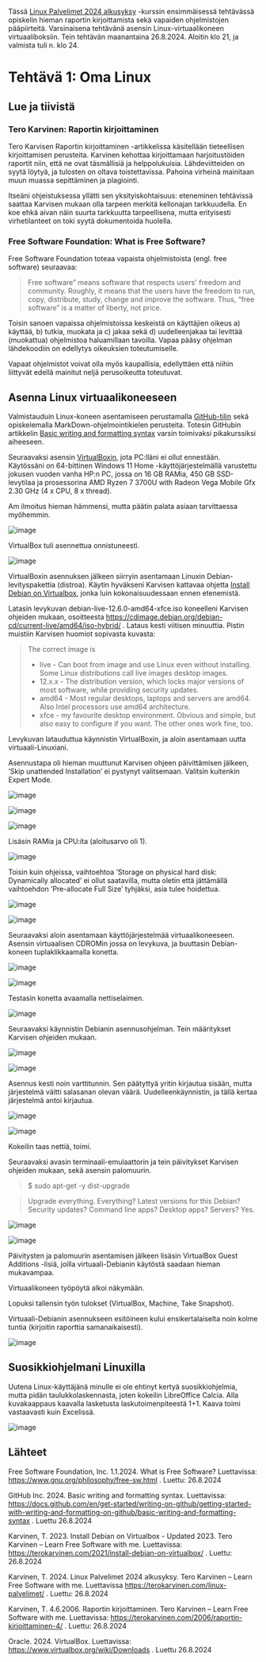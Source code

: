 Tässä [Linux Palvelimet 2024 alkusyksy](https://terokarvinen.com/linux-palvelimet/) -kurssin ensimmäisessä tehtävässä opiskelin hieman raportin kirjoittamista sekä vapaiden ohjelmistojen pääpiirteitä. Varsinaisena tehtävänä asensin Linux-virtuaalikoneen virtuaaliboksiin. Tein tehtävän maanantaina 26.8.2024. Aloitin klo 21, ja valmista tuli n. klo 24.

# Tehtävä 1: Oma Linux

## Lue ja tiivistä

### Tero Karvinen: Raportin kirjoittaminen 

Tero Karvisen Raportin kirjoittaminen -artikkelissa käsitellään tieteellisen kirjoittamisen perusteita. Karvinen kehottaa kirjoittamaan harjoitustöiden raportit niin, että ne ovat täsmällisiä ja helppolukuisia. Lähdeviitteiden on syytä löytyä, ja tulosten on oltava toistettavissa. Pahoina virheinä mainitaan muun muassa sepittäminen ja plagiointi.

Itseäni ohjeistuksessa yllätti sen yksityiskohtaisuus: eteneminen tehtävissä saattaa Karvisen mukaan olla tarpeen merkitä kellonajan tarkkuudella. En koe ehkä aivan näin suurta tarkkuutta tarpeellisena, mutta erityisesti virhetilanteet on toki syytä dokumentoida huolella. 

### Free Software Foundation: What is Free Software?

Free Software Foundation toteaa vapaista ohjelmistoista (engl. free software) seuraavaa:

 > Free software” means software that respects users' freedom and community. Roughly, it means that the users have the freedom to run, copy, distribute, study, change and improve the software. Thus, “free software” is a matter of liberty, not price.

Toisin sanoen vapaissa ohjelmistoissa keskeistä on käyttäjien oikeus a) käyttää, b) tutkia, muokata ja c) jakaa sekä d) uudelleenjakaa tai levittää (muokattua) ohjelmistoa haluamillaan tavoilla. Vapaa pääsy ohjelman lähdekoodiin on edellytys oikeuksien toteutumiselle.

Vapaat ohjelmistot voivat olla myös kaupallisia, edellyttäen että niihin liittyvät edellä mainitut neljä perusoikeutta toteutuvat.

## Asenna Linux virtuaalikoneeseen

Valmistauduin Linux-koneen asentamiseen perustamalla [GitHub-tilin](https://github.com/)  sekä opiskelemalla MarkDown-ohjelmointikielen perusteita. Totesin GitHubin artikkelin [Basic writing and formatting syntax](https://docs.github.com/en/get-started/writing-on-github/getting-started-with-writing-and-formatting-on-github/basic-writing-and-formatting-syntax) varsin toimivaksi pikakurssiksi aiheeseen.

Seuraavaksi asensin [VirtualBoxin](https://www.virtualbox.org/wiki/Downloads), jota PC:lläni ei ollut ennestään. Käytössäni on 64-bittinen Windows 11 Home -käyttöjärjestelmällä varustettu jokusen vuoden vanha HP:n PC, jossa on 16 GB RAMia, 450 GB SSD-levytilaa ja prosessorina AMD Ryzen 7 3700U with Radeon Vega Mobile Gfx  2.30 GHz (4 x CPU, 8 x thread).

Am ilmoitus hieman hämmensi, mutta päätin palata asiaan tarvittaessa myöhemmin.

![image](https://github.com/user-attachments/assets/82d1d60d-e039-4a10-9626-e19c2c6d32cd)

VirtualBox tuli asennettua onnistuneesti.

![image](https://github.com/user-attachments/assets/0dc3160a-3597-4420-bf6e-dd798fde7955)

VirtualBoxin asennuksen jälkeen siirryin asentamaan Linuxin Debian-levityspakettia (distroa). Käytin hyväkseni Karvisen kattavaa ohjetta [Install Debian on Virtualbox](https://terokarvinen.com/2021/install-debian-on-virtualbox/), jonka luin kokonaisuudessaan ennen etenemistä.

Latasin levykuvan debian-live-12.6.0-amd64-xfce.iso koneelleni Karvisen ohjeiden mukaan, osoitteesta https://cdimage.debian.org/debian-cd/current-live/amd64/iso-hybrid/ . Lataus kesti viitisen minuuttia. Pistin muistiin Karvisen huomiot sopivasta kuvasta:

> The correct image is
> - live - Can boot from image and use Linux even without installing. Some Linux distributions call live images desktop images.
> - 12.x.x - The distribution version, which locks major versions of most software, while providing security updates.
> - amd64 - Most regular desktops, laptops and servers are amd64. Also Intel processors use amd64 architecture.
> - xfce - my favourite desktop environment. Obvious and simple, but also easy to configure if you want. The other ones work fine, too.

Levykuvan latauduttua käynnistin VirtualBoxin, ja aloin asentamaan uutta virtuaali-Linuxiani.

Asennustapa oli hieman muuttunut Karvisen ohjeen päivittämisen jälkeen, ’Skip unattended Installation’ ei pystynyt valitsemaan. Valitsin kuitenkin Expert Mode.

![image](https://github.com/user-attachments/assets/8458b192-eaf4-4bf5-9ad1-ebde4716f78a)
 
![image](https://github.com/user-attachments/assets/c7281cba-a622-41c6-8e2c-90cdd0304990)

![image](https://github.com/user-attachments/assets/24ced394-ae97-48cb-81e8-656ec72652e9)
 
Lisäsin RAMia ja CPU:ita (aloitusarvo oli 1).

![image](https://github.com/user-attachments/assets/e93dddb3-4443-4ed5-bdfb-5e873c9b203b)
 
Toisin kuin ohjeissa, vaihtoehtoa ’Storage on physical hard disk: Dynamically allocated’ ei ollut saatavilla, mutta oletin että jättämällä vaihtoehdon ’Pre-allocate Full Size’ tyhjäksi, asia tulee hoidettua.

![image](https://github.com/user-attachments/assets/890a40b7-e81b-4b67-ab17-903fed1e0c59)

![image](https://github.com/user-attachments/assets/7ad38d44-b903-4583-8d40-f5f8c1f6ece0)
 
Seuraavaksi aloin asentamaan käyttöjärjestelmää virtuaalikoneeseen. Asensin virtuaalisen CDROMin jossa on  levykuva, ja buuttasin Debian-koneen tuplaklikkaamalla konetta.

![image](https://github.com/user-attachments/assets/07f0ac53-8013-4a9f-ae9f-2ad7959d59d6)
 
![image](https://github.com/user-attachments/assets/df6a4ce4-9ff9-42ae-a7d0-2f278dca3e51)

Testasin konetta avaamalla nettiselaimen.

![image](https://github.com/user-attachments/assets/883e801b-95ec-4a2b-924d-ea9c6d6585ea)

Seuraavaksi käynnistin Debianin asennusohjelman. Tein määritykset Karvisen ohjeiden mukaan.

![image](https://github.com/user-attachments/assets/898332c2-c5c1-4962-9ad6-1bc1edcca02e)

![image](https://github.com/user-attachments/assets/8fda7a9f-4338-4275-9cb7-47469266709e)

Asennus kesti noin varttitunnin. Sen päätyttyä yritin kirjautua sisään, mutta järjestelmä väitti salasanan olevan väärä. Uudelleenkäynnistin, ja tällä kertaa järjestelmä antoi kirjautua.

![image](https://github.com/user-attachments/assets/61baae89-01ba-4a53-9a9c-78687cdcd062)

![image](https://github.com/user-attachments/assets/297feb61-d25e-458f-92dc-aa3ca1be2d81)

Kokeilin taas nettiä, toimi. 

Seuraavaksi avasin terminaali-emulaattorin ja tein päivitykset Karvisen ohjeiden mukaan, sekä asensin palomuurin.

>$ sudo apt-get -y dist-upgrade

>Upgrade everything. Everything? Latest versions for this Debian? Security updates? Command line apps? Desktop apps? Servers? Yes.

![image](https://github.com/user-attachments/assets/8460f68d-573b-485b-af6b-c54de76cdec9)
 
![image](https://github.com/user-attachments/assets/2e35ea4f-81e5-4bb1-9875-0a4450d0611b)

Päivitysten ja palomuurin asentamisen jälkeen lisäsin VirtualBox Guest Additions -lisiä, joilla virtuaali-Debianin käytöstä saadaan hieman mukavampaa.

Virtuaalikoneen työpöytä alkoi näkymään.

Lopuksi tallensin työn tulokset (VirtualBox, Machine, Take Snapshot). 

Virtuaali-Debianin asennukseen esitöineen kului ensikertalaiselta noin kolme tuntia (kirjoitin raporttia samanaikaisesti).

![image](https://github.com/user-attachments/assets/b9ad9f7a-6cf6-4561-b7aa-ba0952d21033)

## Suosikkiohjelmani Linuxilla

Uutena Linux-käyttäjänä minulle ei ole ehtinyt kertyä suosikkiohjelmia, mutta pidän taulukkolaskennasta, joten kokeilin LibreOffice Calcia. Alla kuvakaappaus kaavalla lasketusta laskutoimenpiteestä 1+1. Kaava toimi vastaavasti kuin Excelissä. 

![image](https://github.com/user-attachments/assets/f0b4d0a6-36f7-4c25-8a12-04ed3ca3cedc)

## Lähteet

Free Software Foundation, Inc. 1.1.2024. What is Free Software? Luettavissa: https://www.gnu.org/philosophy/free-sw.html . Luettu: 26.8.2024

GitHub Inc. 2024. Basic writing and formatting syntax. Luettavissa: https://docs.github.com/en/get-started/writing-on-github/getting-started-with-writing-and-formatting-on-github/basic-writing-and-formatting-syntax . Luettu 26.8.2024

Karvinen, T. 2023. Install Debian on Virtualbox - Updated 2023. Tero Karvinen – Learn Free Software with me. Luettavissa: https://terokarvinen.com/2021/install-debian-on-virtualbox/ . Luettu: 26.8.2024

Karvinen, T. 2024. Linux Palvelimet 2024 alkusyksy. Tero Karvinen – Learn Free Software with me. Luettavissa https://terokarvinen.com/linux-palvelimet/  . Luettu: 26.8.2024

Karvinen, T. 4.6.2006. Raportin kirjoittaminen. Tero Karvinen – Learn Free Software with me. Luettavissa: https://terokarvinen.com/2006/raportin-kirjoittaminen-4/ . Luettu: 26.8.2024

Oracle. 2024. VirtualBox. Luettavissa: https://www.virtualbox.org/wiki/Downloads . Luettu 26.8.2024
